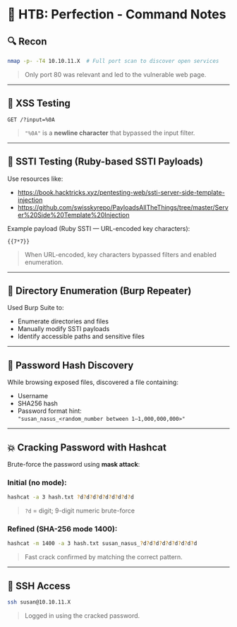 # 💎 HTB: Perfection - Command Notes

## 🔍 Recon

```bash
nmap -p- -T4 10.10.11.X  # Full port scan to discover open services
```

> Only port 80 was relevant and led to the vulnerable web page.

---

## 🧪 XSS Testing

```http
GET /?input=%0A
```

> `"%0A"` is a **newline character** that bypassed the input filter.

---

## 🐍 SSTI Testing (Ruby-based SSTI Payloads)

Use resources like:

- https://book.hacktricks.xyz/pentesting-web/ssti-server-side-template-injection
- https://github.com/swisskyrepo/PayloadsAllTheThings/tree/master/Server%20Side%20Template%20Injection

Example payload (Ruby SSTI — URL-encoded key characters):

```http
{{7*7}}
```

> When URL-encoded, key characters bypassed filters and enabled enumeration.

---

## 🧭 Directory Enumeration (Burp Repeater)

Used Burp Suite to:
- Enumerate directories and files
- Manually modify SSTI payloads
- Identify accessible paths and sensitive files

---

## 🔑 Password Hash Discovery

While browsing exposed files, discovered a file containing:

- Username
- SHA256 hash
- Password format hint:  
  `"susan_nasus_<random_number between 1–1,000,000,000>"`

---

## 💥 Cracking Password with Hashcat

Brute-force the password using **mask attack**:

### Initial (no mode):

```bash
hashcat -a 3 hash.txt ?d?d?d?d?d?d?d?d?d
```

> `?d` = digit; 9-digit numeric brute-force

### Refined (SHA-256 mode 1400):

```bash
hashcat -m 1400 -a 3 hash.txt susan_nasus_?d?d?d?d?d?d?d?d?d
```

> Fast crack confirmed by matching the correct pattern.

---

## 🔐 SSH Access

```bash
ssh susan@10.10.11.X
```

> Logged in using the cracked password.